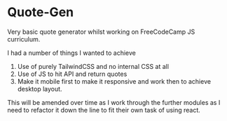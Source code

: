# Quote-Gen

Very basic quote generator whilst working on FreeCodeCamp JS curriculum.

I had a number of things I wanted to achieve

1. Use of purely TailwindCSS and no internal CSS at all
2. Use of JS to hit API and return quotes
3. Make it mobile first to make it responsive and work then to achieve desktop layout.

This will be amended over time as I work through the further modules as I need to refactor it down the line to fit their own task of using react.
